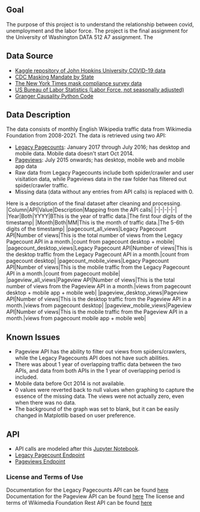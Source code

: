 ## Goal
The purpose of this project is to understand the relationship between covid, unemployment and the labor force. The project is the final assignment for the University of Washington DATA 512 A7 assignment. The 


## Data Source
- [Kaggle repository of John Hopkins University COVID-19 data](https://www.kaggle.com/antgoldbloom/covid19-data-from-john-hopkins-university?select=RAW_us_confirmed_cases.csv)
- [CDC Masking Mandate by State](https://data.cdc.gov/Policy-Surveillance/U-S-State-and-Territorial-Public-Mask-Mandates-Fro/62d6-pm5i)
- [The New York Times mask compliance survey data](https://github.com/nytimes/covid-19-data/tree/master/mask-use)
- [US Bureau of Labor Statistics (Labor Force, not seasonally adjusted)](https://data.bls.gov/timeseries/LAUMT351074000000004?amp%253bdata_tool=XGtable&output_view=data&include_graphs=true)
- [Granger Causality Python Code](https://rishi-a.github.io/2020/05/25/granger-causality.html)



## Data Description
The data consists of monthly English Wikipedia traffic data from Wikimedia Foundation from 2008-2021. The data is retrieved using two API:
- [Legacy Pagecounts](https://wikitech.wikimedia.org/wiki/Analytics/AQS/Legacy_Pagecounts): January 2017 through July 2016; has desktop and mobile data. Mobile data doesn't start Oct 2014.
- [Pageviews](https://wikitech.wikimedia.org/wiki/Analytics/AQS/Pageviews): July 2015 onwards; has desktop, mobile web and mobile app data
- Raw data from Legacy Pagecounts include both spider/crawler and user visitation data, while Pageviews data in the raw folder has filtered out spider/crawler traffic.
- Missing data (data without any entries from API calls) is replaced with 0.

Here is a description of the final dataset after cleaning and processing.
|Column|API|Value|Description|Mapping from the API calls|
|-|-|-|-|-|
|Year|Both|YYYY|BThis is the year of traffic data.|The first four digits of the timestamp|
|Month|Both|MM|This is the month of traffic data.|The 5-6th digits of the timestamp|
|pagecount_all_views|Legacy Pagecount API|Number of views|This is the total number of views from the Legacy Pagecount API in a month.|count from pagecount desktop + mobile|
|pagecount_desktop_views|Legacy Pagecount API|Number of views|This is the desktop traffic from the Legacy Pagecount API in a month.|count from pagecount desktop|
|pagecount_mobile_views|Legacy Pagecount API|Number of views|This is the mobile traffic from the Legacy Pagecount API in a month.|count from pagecount mobile|
|pageview_all_views|Pageview API|Number of views|This is the total number of views from the Pageview API in a month.|views from pagecount desktop + mobile app + mobile web|
|pageview_desktop_views|Pageview API|Number of views|This is the desktop traffic from the Pageview API in a month.|views from pagecount desktop|
|pageview_mobile_views|Pageview API|Number of views|This is the mobile traffic from the Pageview API in a month.|views from pagecount mobile app + mobile web|



## Known Issues

- Pageview API has the ability to filter out views from spiders/crawlers, while the Legacy Pagecounts API does not have such abilities. 
- There was about 1 year of overlapping traffic data between the two APIs, and data from both APIs in the 1 year of overlapping period is included.
- Mobile data before Oct 2014 is not available.
- 0 values were reverted back to null values when graphing to capture the essence of the missing data. The views were not actually zero, even when there was no data.
- The background of the graph was set to blank, but it can be easily changed in Matplotlib based on user preference.

## API

- API calls are modeled after this [Jupyter Notebook](https://public.paws.wmcloud.org/User:Jtmorgan/data512_a1_example.ipynb).
- [Legacy Pagecount Endpoint](https://wikimedia.org/api/rest_v1/metrics/legacy/pagecounts/aggregate/{project}/{access-site}/{granularity}/{start}/{end})
- [Pageviews Endpoint](https://wikimedia.org/api/rest_v1/metrics/pageviews/aggregate/{project}/{access}/{agent}/{granularity}/{start}/{end})

### License and Terms of Use
Documentation for the Legacy Pagecounts API can be found [here](https://wikitech.wikimedia.org/wiki/Analytics/AQS/Legacy_Pagecounts) 
Documentation for the Pageview API can be found [here](https://wikitech.wikimedia.org/wiki/Analytics/AQS/Pageviews) 
The license and terms of Wikimedia Foundation Rest API can be found [here](https://www.mediawiki.org/wiki/REST_API#Terms_and_conditions)
